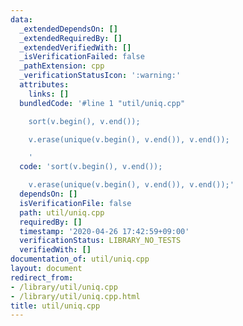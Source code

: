 ```yaml
---
data:
  _extendedDependsOn: []
  _extendedRequiredBy: []
  _extendedVerifiedWith: []
  _isVerificationFailed: false
  _pathExtension: cpp
  _verificationStatusIcon: ':warning:'
  attributes:
    links: []
  bundledCode: '#line 1 "util/uniq.cpp"

    sort(v.begin(), v.end());

    v.erase(unique(v.begin(), v.end()), v.end());

    '
  code: 'sort(v.begin(), v.end());

    v.erase(unique(v.begin(), v.end()), v.end());'
  dependsOn: []
  isVerificationFile: false
  path: util/uniq.cpp
  requiredBy: []
  timestamp: '2020-04-26 17:42:59+09:00'
  verificationStatus: LIBRARY_NO_TESTS
  verifiedWith: []
documentation_of: util/uniq.cpp
layout: document
redirect_from:
- /library/util/uniq.cpp
- /library/util/uniq.cpp.html
title: util/uniq.cpp
---
```

